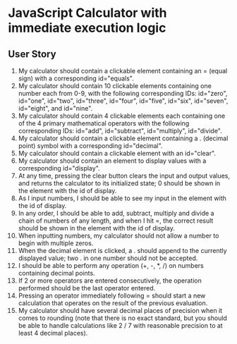 #  JavaScript Calculator with immediate execution logic

## User Story

1. My calculator should contain a clickable element containing an = (equal sign) with a corresponding id="equals".
2. My calculator should contain 10 clickable elements containing one number each from 0-9, with the following corresponding IDs: id="zero", id="one", id="two", id="three", id="four", id="five", id="six", id="seven", id="eight", and id="nine".
3. My calculator should contain 4 clickable elements each containing one of the 4 primary mathematical operators with the following corresponding IDs: id="add", id="subtract", id="multiply", id="divide".
4. My calculator should contain a clickable element containing a . (decimal point) symbol with a corresponding id="decimal".
5. My calculator should contain a clickable element with an id="clear".
6. My calculator should contain an element to display values with a corresponding id="display".
7. At any time, pressing the clear button clears the input and output values, and returns the calculator to its initialized state; 0 should be shown in the element with the id of display.
8. As I input numbers, I should be able to see my input in the element with the id of display.
9. In any order, I should be able to add, subtract, multiply and divide a chain of numbers of any length, and when I hit =, the correct result should be shown in the element with the id of display.
10. When inputting numbers, my calculator should not allow a number to begin with multiple zeros.
11. When the decimal element is clicked, a . should append to the currently displayed value; two . in one number should not be accepted.
12. I should be able to perform any operation (+, -, *, /) on numbers containing decimal points.
13. If 2 or more operators are entered consecutively, the operation performed should be the last operator entered.
14. Pressing an operator immediately following = should start a new calculation that operates on the result of the previous evaluation.
15. My calculator should have several decimal places of precision when it comes to rounding (note that there is no exact standard, but you should be able to handle calculations like 2 / 7 with reasonable precision to at least 4 decimal places).
